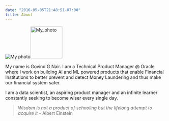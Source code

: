 ```yaml
---
date: "2016-05-05T21:48:51-07:00"
title: About
---
```


![My photo](/./about_files/self_govind.jpg)<img src="/./about_files/self_govind.jpg" alt="My_photo" width="100px" height="100px"/>

My name is Govind G Nair. I am a Technical Product Manager @ Oracle where I work on building AI and ML powered products that enable Financial Institutions to better prevent and detect Money Laundering and thus make our financial system safer. 

I am a data scientist, an aspiring product manager and an infinite learner constantly seeking to become wiser every single day.

> *Wisdom is not a product of schooling but the lifelong attempt to acquire it* - Albert Einstein